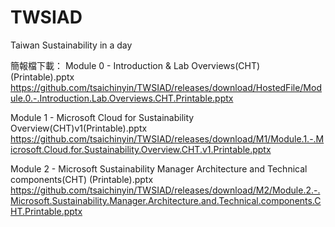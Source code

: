 # TWSIAD
Taiwan Sustainability in a day

簡報檔下載：
Module 0 - Introduction & Lab Overviews(CHT) (Printable).pptx
https://github.com/tsaichinyin/TWSIAD/releases/download/HostedFile/Module.0.-.Introduction.Lab.Overviews.CHT.Printable.pptx 

Module 1 - Microsoft Cloud for Sustainability Overview(CHT)v1(Printable).pptx
https://github.com/tsaichinyin/TWSIAD/releases/download/M1/Module.1.-.Microsoft.Cloud.for.Sustainability.Overview.CHT.v1.Printable.pptx

Module 2 - Microsoft Sustainability Manager Architecture and Technical components(CHT) (Printable).pptx
https://github.com/tsaichinyin/TWSIAD/releases/download/M2/Module.2.-.Microsoft.Sustainability.Manager.Architecture.and.Technical.components.CHT.Printable.pptx
